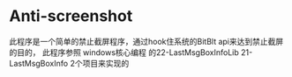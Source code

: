 # Anti-screenshot
   此程序是一个简单的禁止截屏程序，通过hook住系统的BitBlt api来达到禁止截屏的目的，
   此程序参照 windows核心编程 的22-LastMsgBoxInfoLib  21-LastMsgBoxInfo 2个项目来实现的
